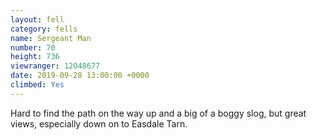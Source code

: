```yaml
---
layout: fell
category: fells
name: Sergeant Man
number: 70
height: 736
viewranger: 12048677
date: 2019-09-28 13:00:00 +0000
climbed: Yes
---
```

Hard to find the path on the way up and a big of a boggy slog, but great views, especially down on to Easdale Tarn.
